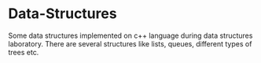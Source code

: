 # Data-Structures
Some data structures implemented on c++ language during data structures laboratory. There are several structures like lists, queues, different types of trees etc.
